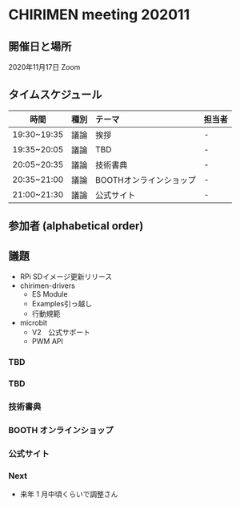 # CHIRIMEN meeting 202011

## 開催日と場所
2020年11月17日 Zoom

## タイムスケジュール
|時間|種別|テーマ|担当者|
|:----:|:----:|:----|:----|
|19:30~19:35|議論|挨拶|-|
|19:35~20:05|議論|TBD|-|
|20:05~20:35|議論|技術書典|-|
|20:35~21:00|議論|BOOTHオンラインショップ|-|
|21:00~21:30|議論|公式サイト|-|

## 参加者 (alphabetical order)


## 議題
* RPi SDイメージ更新リリース
* chirimen-drivers
  * ES Module 
  * Examples引っ越し
  * 行動規範
* microbit
  * V2　公式サポート
  * PWM API


### TBD

### TBD

### 技術書典

### BOOTH オンラインショップ

### 公式サイト

### Next

- 来年 1 月中頃くらいで調整さん
